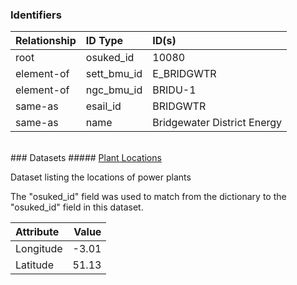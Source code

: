 ### Identifiers

| Relationship   | ID Type     | ID(s)                       |
|:---------------|:------------|:----------------------------|
| root           | osuked_id   | 10080                       |
| element-of     | sett_bmu_id | E_BRIDGWTR                  |
| element-of     | ngc_bmu_id  | BRIDU-1                     |
| same-as        | esail_id    | BRIDGWTR                    |
| same-as        | name        | Bridgewater District Energy |

<br>
### Datasets
##### <a href="https://raw.githubusercontent.com/OSUKED/Dictionary-Datasets/main/datasets/plant-locations/datapackage.json">Plant Locations</a>

Dataset listing the locations of power plants

The "osuked_id" field was used to match from the dictionary to the "osuked_id" field in this dataset.

| Attribute   |   Value |
|:------------|--------:|
| Longitude   |   -3.01 |
| Latitude    |   51.13 |
